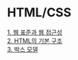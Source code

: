 # HTML/CSS

[1. 웹 표준과 웹 접근성](https://github.com/cool232000/homework/blob/master/HTML%26CSS/about_web.md)<br>
[2. HTML의 기본 구조](https://github.com/cool232000/homework/blob/master/HTML%26CSS/basic_html.md)<br>
[3. 박스 모델](https://github.com/cool232000/homework/blob/master/HTML%26CSS/3.%20box-model.md)<br>
